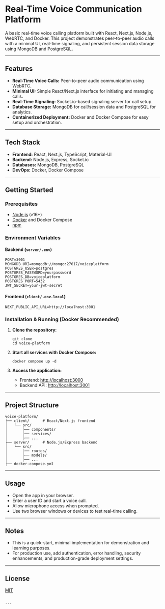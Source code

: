 # Real-Time Voice Communication Platform

A basic real-time voice calling platform built with React, Next.js, Node.js, WebRTC, and Docker. This project demonstrates peer-to-peer audio calls with a minimal UI, real-time signaling, and persistent session data storage using MongoDB and PostgreSQL.

---

## Features

- **Real-Time Voice Calls:** Peer-to-peer audio communication using WebRTC.
- **Minimal UI:** Simple React/Next.js interface for initiating and managing calls.
- **Real-Time Signaling:** Socket.io-based signaling server for call setup.
- **Database Storage:** MongoDB for call/session data and PostgreSQL for analytics.
- **Containerized Deployment:** Docker and Docker Compose for easy setup and orchestration.

---

## Tech Stack

- **Frontend:** React, Next.js, TypeScript, Material-UI
- **Backend:** Node.js, Express, Socket.io
- **Databases:** MongoDB, PostgreSQL
- **DevOps:** Docker, Docker Compose

---

## Getting Started

### Prerequisites

- [Node.js](https://nodejs.org/) (v16+)
- [Docker](https://www.docker.com/products/docker-desktop/) and Docker Compose
- [npm](https://www.npmjs.com/)

### Environment Variables

#### Backend (`server/.env`)
```
PORT=3001
MONGODB_URI=mongodb://mongo:27017/voiceplatform
POSTGRES_USER=postgres
POSTGRES_PASSWORD=yourpassword
POSTGRES_DB=voiceplatform
POSTGRES_PORT=5432
JWT_SECRET=your-jwt-secret
```

#### Frontend (`client/.env.local`)
```
NEXT_PUBLIC_API_URL=http://localhost:3001
```

### Installation & Running (Docker Recommended)

1. **Clone the repository:**
    ```
    git clone 
    cd voice-platform
    ```

2. **Start all services with Docker Compose:**
    ```
    docker compose up -d
    ```

3. **Access the application:**
    - Frontend: [http://localhost:3000](http://localhost:3000)
    - Backend API: [http://localhost:3001](http://localhost:3001)

---

## Project Structure

```
voice-platform/
├── client/      # React/Next.js frontend
│   └── src/
│       ├── components/
│       ├── services/
│       ├── ...
├── server/      # Node.js/Express backend
│   └── src/
│       ├── routes/
│       ├── models/
│       ├── ...
├── docker-compose.yml
```

---

## Usage

- Open the app in your browser.
- Enter a user ID and start a voice call.
- Allow microphone access when prompted.
- Use two browser windows or devices to test real-time calling.

---

## Notes

- This is a quick-start, minimal implementation for demonstration and learning purposes.
- For production use, add authentication, error handling, security enhancements, and production-grade deployment settings.

---

## License

[MIT](LICENSE)
```

---
